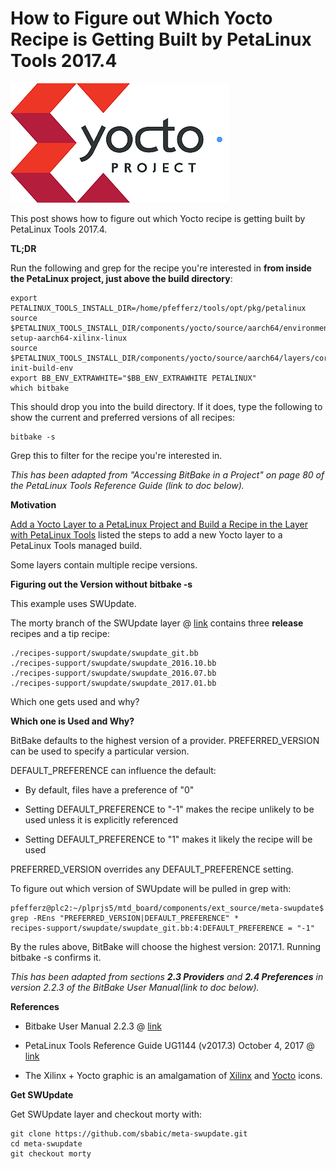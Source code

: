 # How to Figure out Which Yocto Recipe is Getting Built by PetaLinux Tools 2017.4

![yocto_project](yocto_project.png)

This post shows how to figure out which Yocto recipe is getting built by PetaLinux Tools 2017.4.

**TL;DR**

Run the following and grep for the recipe you're interested in **from inside the PetaLinux project, just above the build directory**:

```
export PETALINUX_TOOLS_INSTALL_DIR=/home/pfefferz/tools/opt/pkg/petalinux
source $PETALINUX_TOOLS_INSTALL_DIR/components/yocto/source/aarch64/environment-setup-aarch64-xilinx-linux
source $PETALINUX_TOOLS_INSTALL_DIR/components/yocto/source/aarch64/layers/core/oe-init-build-env
export BB_ENV_EXTRAWHITE="$BB_ENV_EXTRAWHITE PETALINUX"
which bitbake
```

This should drop you into the build directory. If it does, type the following to show the current and preferred versions of all recipes:

```
bitbake -s
```

Grep this to filter for the recipe you're interested in.

_This has been adapted from "Accessing BitBake in a Project" on page 80 of the PetaLinux Tools Reference Guide (link to doc below)._

**Motivation**

[Add a Yocto Layer to a PetaLinux Project and Build a Recipe in the Layer with PetaLinux Tools](http://www.zachpfeffer.com/single-post/Add-a-Yocto-Layer-to-a-PetaLinux-Project-and-Build-a-Recipe-in-the-Layer-with-PetaLinux-Tools) listed the steps to add a new Yocto layer to a PetaLinux Tools managed build.

Some layers contain multiple recipe versions.

**Figuring out the Version without bitbake -s**

This example uses SWUpdate.

The morty branch of the SWUpdate layer @ [link](http://github.com/sbabic/meta-swupdate.git) contains three **release** recipes and a tip recipe:

```
./recipes-support/swupdate/swupdate_git.bb
./recipes-support/swupdate/swupdate_2016.10.bb
./recipes-support/swupdate/swupdate_2016.07.bb
./recipes-support/swupdate/swupdate_2017.01.bb
```

Which one gets used and why?

**Which one is Used and Why?**

BitBake defaults to the highest version of a provider. PREFERRED\_VERSION can be used to specify a particular version.

DEFAULT\_PREFERENCE can influence the default:

-   By default, files have a preference of "0"
    
-   Setting DEFAULT\_PREFERENCE to "-1" makes the recipe unlikely to be used unless it is explicitly referenced
    
-   Setting DEFAULT\_PREFERENCE to "1" makes it likely the recipe will be used
    

PREFERRED\_VERSION overrides any DEFAULT\_PREFERENCE setting.

To figure out which version of SWUpdate will be pulled in grep with:

```
pfefferz@plc2:~/plprjs5/mtd_board/components/ext_source/meta-swupdate$ grep -REns "PREFERRED_VERSION|DEFAULT_PREFERENCE" *
recipes-support/swupdate/swupdate_git.bb:4:DEFAULT_PREFERENCE = "-1"
```

By the rules above, BitBake will choose the highest version: 2017.1. Running bitbake -s confirms it.

_This has been adapted from sections_ **_2.3 Providers_** _and_ **_2.4 Preferences_** _in version 2.2.3 of the BitBake User Manual(link to doc below)._

**References**

-   Bitbake User Manual 2.2.3 @ [link](http://www.yoctoproject.org/docs/2.2.3/bitbake-user-manual/bitbake-user-manual.html)
    
-   PetaLinux Tools Reference Guide UG1144 (v2017.3) October 4, 2017 @ [link](http://www.xilinx.com/support/documentation/sw_manuals/xilinx2017_4/ug1144-petalinux-tools-reference-guide.pdf)
    
-   The Xilinx + Yocto graphic is an amalgamation of [Xilinx](http://pbs.twimg.com/profile_images/535545777020338176/pEWdIYq__400x400.png) and [Yocto](http://www.yoctoproject.org/docs/2.0/yocto-project-qs/yocto-project-qs.html) icons.
    

**Get SWUpdate**

Get SWUpdate layer and checkout morty with:

```
git clone https://github.com/sbabic/meta-swupdate.git 
cd meta-swupdate
git checkout morty
```